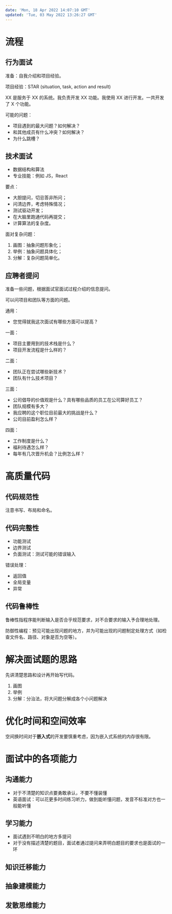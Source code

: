 ```yaml
---
date: 'Mon, 18 Apr 2022 14:07:10 GMT'
updated: 'Tue, 03 May 2022 13:26:27 GMT'
---
```


# 流程

## 行为面试

准备：自我介绍和项目经验。

项目经验：STAR (situation, task, action and result)

XX 是服务于 XX 的系统。我负责开发 XX 功能。我使用 XX 进行开发。一共开发了 X 个功能。

可能的问题：

-   项目遇到的最大问题？如何解决？
-   和其他成员有什么冲突？如何解决？
-   为什么跳槽？

## 技术面试

-   数据结构和算法
-   专业技能：例如 JS，React

要点：

-   大胆提问，切忌答非所问；
-   问清边界，考虑特殊情况；
-   测试驱动开发；
-   在大脑里跑通代码再提交；
-   计算算法的复杂度。

面对复杂问题：

1.  画图：抽象问题形象化；
2.  举例：抽象问题具体化；
3.  分解：复杂问题简单化。

## 应聘者提问

准备一些问题，根据面试官面试过程介绍的信息提问。

可以问项目和团队等方面的问题。

通用：

-   您觉得就我这次面试有哪些方面可以提高？

一面：

-   项目主要用到的技术栈是什么？
-   项目开发流程是什么样的？

二面：

-   团队正在尝试哪些新技术？
-   团队有什么技术项目？

三面：

-   公司倡导的价值观是什么？具有哪些品质的员工在公司算好员工？
-   团队规模有多大？
-   我应聘的这个职位目前最大的挑战是什么？
-   公司目前盈利怎么样？

四面：

-   工作制度是什么？
-   福利待遇怎么样？
-   每年有几次晋升机会？比例怎么样？

# 高质量代码

## 代码规范性

注意书写、布局和命名。

## 代码完整性

-   功能测试
-   边界测试
-   负面测试：测试可能的错误输入

错误处理：

-   返回值
-   全局变量
-   异常

## 代码鲁棒性

鲁棒性指程序能判断输入是否合乎规范要求，对不合要求的输入予合理地处理。

防御性编程：预见可能出现问题的地方，并为可能出现的问题制定处理方式（如检查文件名、路径、对象是否为空等）。

# 解决面试题的思路

先讲清楚思路和设计再开始写代码。

1.  画图
2.  举例
3.  分解：分治法，将大问题分解成各个小问题解决

# 优化时间和空间效率

空间换时间对于**嵌入式**的开发要慎重考虑，因为嵌入式系统的内存很有限。

# 面试中的各项能力

## 沟通能力

-   对于不清楚的知识点要勇敢承认，不要不懂装懂
-   英语面试：可以花更多时间练习听力，做到能听懂问题，发音不标准对方也一般能听懂

## 学习能力

-   面试遇到不明白的地方多提问
-   对于没有描述清楚的题目，面试者通过提问来弄明白题目的要求也是面试的一环

## 知识迁移能力

## 抽象建模能力

## 发散思维能力
